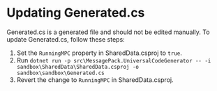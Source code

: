 ﻿# Updating Generated.cs

Generated.cs is a generated file and should not be edited manually.
To update Generated.cs, follow these steps:

1. Set the `RunningMPC` property in SharedData.csproj to `true`.
1. Run `dotnet run -p src\MessagePack.UniversalCodeGenerator -- -i sandbox\SharedData\SharedData.csproj -o sandbox\sandbox\Generated.cs`
1. Revert the change to `RunningMPC` in SharedData.csproj.
